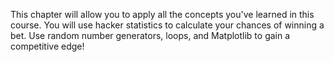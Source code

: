 This chapter will allow you to apply all the concepts you've learned in this course. You will use hacker statistics to calculate your chances of winning a bet. Use random number generators, loops, and Matplotlib to gain a competitive edge!